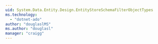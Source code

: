 ```yaml
---
uid: System.Data.Entity.Design.EntityStoreSchemaFilterObjectTypes
ms.technology: 
  - "dotnet-ado"
author: "douglaslMS"
ms.author: "douglasl"
manager: "craigg"
---
```

